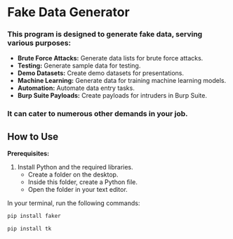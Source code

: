 # Fake Data Generator

### This program is designed to generate fake data, serving various purposes:

- **Brute Force Attacks:** Generate data lists for brute force attacks.
- **Testing:** Generate sample data for testing.
- **Demo Datasets:** Create demo datasets for presentations.
- **Machine Learning:** Generate data for training machine learning models.
- **Automation:** Automate data entry tasks.
- **Burp Suite Payloads:** Create payloads for intruders in Burp Suite.

### It can cater to numerous other demands in your job.

## How to Use

**Prerequisites:**
1. Install Python and the required libraries.
   - Create a folder on the desktop.
   - Inside this folder, create a Python file.
   - Open the folder in your text editor.

In your terminal, run the following commands:
```bash
pip install faker
````````
```bash
pip install tk
